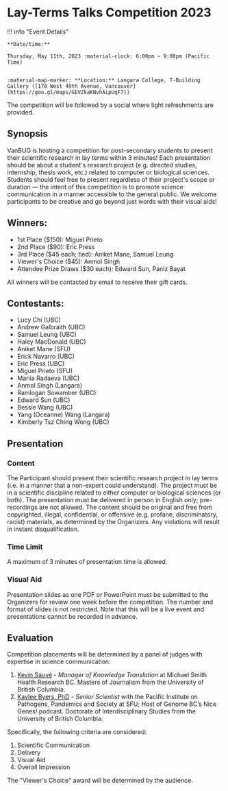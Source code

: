 # Lay-Terms Talks Competition 2023

!!! info "Event Details"
    
    
    **Date/time:**
    
    Thursday, May 11th, 2023 :material-clock: 6:00pm ~ 9:00pm (Pacific Time)
    
    
    :material-map-marker: **Location:** Langara College, T-Building Gallery ([170 West 49th Avenue, Vancouver](https://goo.gl/maps/GEVZkaKNvhAipUqF7))

The competition will be followed by a social where light refreshments are provided.


## Synopsis

VanBUG is hosting a competition for post-secondary students to present their scientific research in lay terms within 3 minutes! Each presentation should be about a student's research project (e.g. directed studies, internship, thesis work, etc.) related to computer or biological sciences. Students should feel free to present regardless of their project's scope or duration — the intent of this competition is to promote science communication in a manner accessible to the general public. We welcome participants to be creative and go beyond just words with their visual aids! 

## Winners:

- 1st Place ($150): Miguel Prieto
- 2nd Place ($90): Eric Press
- 3rd Place ($45 each; tied): Aniket Mane, Samuel Leung
- Viewer's Choice ($45): Anmol Singh
- Attendee Prize Draws ($30 each): Edward Sun, Paniz Bayat

All winners will be contacted by email to receive their gift cards.

## Contestants:

- Lucy Chi (UBC)
- Andrew Galbraith (UBC)
- Samuel Leung (UBC)
- Haley MacDonald (UBC)
- Aniket Mane (SFU)
- Erick Navarro (UBC)
- Eric Press (UBC)
- Miguel Prieto (SFU)
- Mariia Radaeva (UBC)
- Anmol Singh (Langara)
- Ramlogan Sowamber (UBC)
- Edward Sun (UBC)
- Bessie Wang (UBC)
- Yang (Oceanne) Wang (Langara)
- Kimberly Tsz Ching Wong (UBC)

## Presentation

### Content
The Participant should present their scientific research project in lay terms (i.e. in a manner that a non-expert could understand).
The project must be in a scientific discipline related to either computer or biological sciences (or both).
The presentation must be delivered in person in English only; pre-recordings are not allowed.
The content should be original and free from copyrighted, illegal, confidential, or offensive (e.g. profane, discriminatory, racist) materials, as determined by the Organizers. Any violations will result in instant disqualification.

### Time Limit

A maximum of 3 minutes of presentation time is allowed.

### Visual Aid

Presentation slides as one PDF or PowerPoint must be submitted to the Organizers for review one week before the competition. The number and format of slides is not restricted. Note that this will be a live event and presentations cannot be recorded in advance.


## Evaluation

Competition placements will be determined by a panel of judges with expertise in science communication:

1. [Kevin Sauvé](https://www.linkedin.com/in/kevinsauve/) - _Manager of Knowledge Translation_ at Michael Smith Health Research BC. Masters of Journalism from the University of British Columbia.
2. [Kaylee Byers, PhD](https://www.kayleebyers.com/) - _Senior Scientist_ with the Pacific Institute on Pathogens, Pandemics and Society at SFU; _Host_ of Genome BC’s Nice Genes! podcast. Doctorate of Interdisciplinary Studies from the University of British Columbia.

Specifically, the following criteria are considered:

1. Scientific Communication
2. Delivery
3. Visual Aid
4. Overall Impression

The "Viewer's Choice" award will be determined by the audience.
